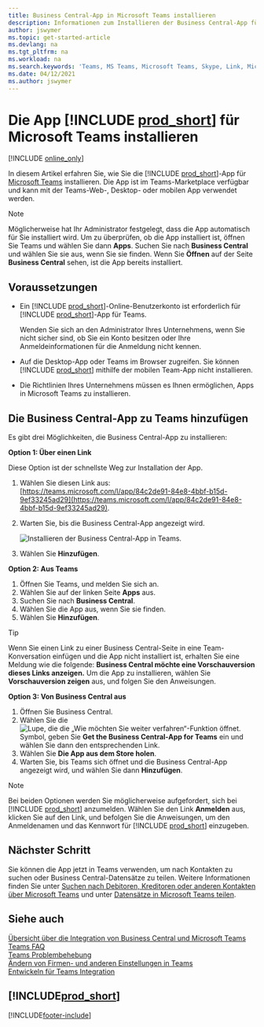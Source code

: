```yaml
---
title: Business Central-App in Microsoft Teams installieren
description: Informationen zum Installieren der Business Central-App für Microsoft Teams.
author: jswymer
ms.topic: get-started-article
ms.devlang: na
ms.tgt_pltfrm: na
ms.workload: na
ms.search.keywords: 'Teams, MS Teams, Microsoft Teams, Skype, Link, Microsoft 365, collaborate, collaboration, teamwork'
ms.date: 04/12/2021
ms.author: jswymer
---
```


# Die App [!INCLUDE [prod_short](includes/prod_short.md)] für Microsoft Teams installieren

[!INCLUDE [online_only](includes/online_only.md)]

In diesem Artikel erfahren Sie, wie Sie die [!INCLUDE [prod_short](includes/prod_short.md)]-App für [Microsoft Teams](https://www.microsoft.com/microsoft-teams/) installieren. Die App ist im Teams-Marketplace verfügbar und kann mit der Teams-Web-, Desktop- oder mobilen App verwendet werden.

> [!NOTE]
> Möglicherweise hat Ihr Administrator festgelegt, dass die App automatisch für Sie installiert wird. Um zu überprüfen, ob die App installiert ist, öffnen Sie Teams und wählen Sie dann **Apps**. Suchen Sie nach **Business Central** und wählen Sie sie aus, wenn Sie sie finden. Wenn Sie **Öffnen** auf der Seite **Business Central** sehen, ist die App bereits installiert.  

## Voraussetzungen

- Ein [!INCLUDE [prod_short](includes/prod_short.md)]-Online-Benutzerkonto ist erforderlich für [!INCLUDE [prod_short](includes/prod_short.md)]-App für Teams.

    Wenden Sie sich an den Administrator Ihres Unternehmens, wenn Sie nicht sicher sind, ob Sie ein Konto besitzen oder Ihre Anmeldeinformationen für die Anmeldung nicht kennen.

- Auf die Desktop-App oder Teams im Browser zugreifen. Sie können [!INCLUDE [prod_short](includes/prod_short.md)] mithilfe der mobilen Team-App nicht installieren.

- Die Richtlinien Ihres Unternehmens müssen es Ihnen ermöglichen, Apps in Microsoft Teams zu installieren.

## Die Business Central-App zu Teams hinzufügen

Es gibt drei Möglichkeiten, die Business Central-App zu installieren:

**Option 1: Über einen Link**

Diese Option ist der schnellste Weg zur Installation der App.

1. Wählen Sie diesen Link aus: [https://teams.microsoft.com/l/app/84c2de91-84e8-4bbf-b15d-9ef33245ad29](https://teams.microsoft.com/l/app/84c2de91-84e8-4bbf-b15d-9ef33245ad29).

2. Warten Sie, bis die Business Central-App angezeigt wird.

    ![Installieren der Business Central-App in Teams.](media/teams-install-app.png)

3. Wählen Sie **Hinzufügen**.

**Option 2: Aus Teams**

1. Öffnen Sie Teams, und melden Sie sich an.
2. Wählen Sie auf der linken Seite **Apps** aus.
3. Suchen Sie nach **Business Central**.
4. Wählen Sie die App aus, wenn Sie sie finden.
5. Wählen Sie **Hinzufügen**.

> [!TIP]
> Wenn Sie einen Link zu einer Business Central-Seite in eine Team-Konversation einfügen und die App nicht installiert ist, erhalten Sie eine Meldung wie die folgende: **Business Central möchte eine Vorschauversion dieses Links anzeigen.** Um die App zu installieren, wählen Sie **Vorschauversion zeigen** aus, und folgen Sie den Anweisungen.

**Option 3: Von Business Central aus**

1. Öffnen Sie Business Central.
2. Wählen Sie die ![Lupe, die die „Wie möchten Sie weiter verfahren“-Funktion öffnet.](media/ui-search/search_small.png "Sagen Sie mir, was Sie tun möchten") Symbol, geben Sie **Get the Business Central-App for Teams** ein und wählen Sie dann den entsprechenden Link.  
3. Wählen Sie **Die App aus dem Store holen**.
4. Warten Sie, bis Teams sich öffnet und die Business Central-App angezeigt wird, und wählen Sie dann **Hinzufügen**.

> [!NOTE]
> Bei beiden Optionen werden Sie möglicherweise aufgefordert, sich bei [!INCLUDE [prod_short](includes/prod_short.md)] anzumelden. Wählen Sie den Link **Anmelden** aus, klicken Sie auf den Link, und befolgen Sie die Anweisungen, um den Anmeldenamen und das Kennwort für [!INCLUDE [prod_short](includes/prod_short.md)] einzugeben.

## Nächster Schritt

Sie können die App jetzt in Teams verwenden, um nach Kontakten zu suchen oder Business Central-Datensätze zu teilen. Weitere Informationen finden Sie unter [Suchen nach Debitoren, Kreditoren oder anderen Kontakten über Microsoft Teams](across-search-contacts-teams.md) und unter [Datensätze in Microsoft Teams teilen](across-working-with-teams.md).

## Siehe auch

[Übersicht über die Integration von Business Central und Microsoft Teams](across-teams-overview.md)  
[Teams FAQ](teams-faq.md)  
[Teams Problembehebung](admin-teams-troubleshooting.md)  
[Ändern von Firmen- und anderen Einstellungen in Teams](across-teams-settings.md)  
[Entwickeln für Teams Integration](/dynamics365/business-central/dev-itpro/developer/devenv-develop-for-teams)  


## [!INCLUDE[prod_short](includes/free_trial_md.md)]  


[!INCLUDE[footer-include](includes/footer-banner.md)]